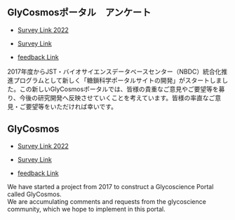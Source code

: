 ## GlyCosmosポータル　アンケート

* [Survey Link 2022](https://docs.google.com/forms/d/e/1FAIpQLSek7e9s60OGJTFPqCI8I7GMvSXGOVrmtxbKwFA_WS5ZkIpYzQ/viewform) 

* [Survey Link](https://docs.google.com/forms/d/1Ffv-64VVp2nGlBrcFgCQKXPLsg-xBtJ5vVzRW4jnwLY/edit?ts=596df11b) 

* [feedback Link](https://docs.google.com/forms/d/e/1FAIpQLSeWd91fZ-HPnBLTIkoijrnj0AQXNGJrMnPhHKGR8blEw87Dgg/viewform)  

2017年度からJST・バイオサイエンスデータベースセンター（NBDC）統合化推進プログラムとして新しく「糖鎖科学ポータルサイトの開発」がスタートしました。この新しいGlyCosmosポータルでは、皆様の貴重なご意見やご要望等を募り、今後の研究開発へ反映させていくことを考えています。皆様の率直なご意見・ご要望等をいただければ幸いです。

## GlyCosmos

* [Survey Link 2022](https://docs.google.com/forms/d/e/1FAIpQLSek7e9s60OGJTFPqCI8I7GMvSXGOVrmtxbKwFA_WS5ZkIpYzQ/viewform) 

* [Survey Link](https://docs.google.com/forms/d/e/1FAIpQLSd7htwvtUFEthxkJCX272Xlwt9BjVOekmHZmWf5dA1b5RV80w/viewform) 

* [feedback Link](https://docs.google.com/forms/d/e/1FAIpQLSeWd91fZ-HPnBLTIkoijrnj0AQXNGJrMnPhHKGR8blEw87Dgg/viewform)  

We have started a project from 2017 to construct a Glycoscience Portal called GlyCosmos.  
We are accumulating comments and requests from the glycoscience community, which we hope to implement in this portal.
